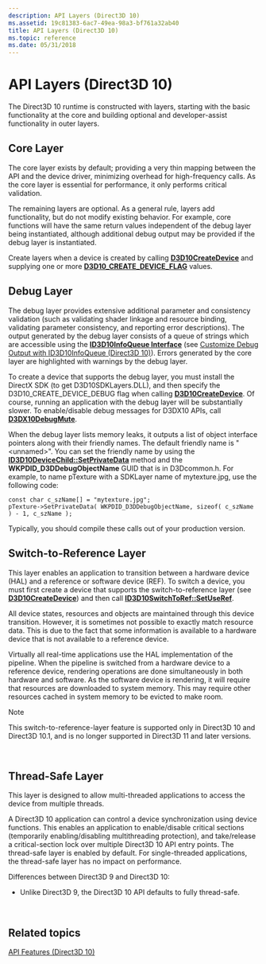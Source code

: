```yaml
---
description: API Layers (Direct3D 10)
ms.assetid: 19c81383-6ac7-49ea-98a3-bf761a32ab40
title: API Layers (Direct3D 10)
ms.topic: reference
ms.date: 05/31/2018
---
```


# API Layers (Direct3D 10)

The Direct3D 10 runtime is constructed with layers, starting with the basic functionality at the core and building optional and developer-assist functionality in outer layers.

## Core Layer

The core layer exists by default; providing a very thin mapping between the API and the device driver, minimizing overhead for high-frequency calls. As the core layer is essential for performance, it only performs critical validation.

The remaining layers are optional. As a general rule, layers add functionality, but do not modify existing behavior. For example, core functions will have the same return values independent of the debug layer being instantiated, although additional debug output may be provided if the debug layer is instantiated.

Create layers when a device is created by calling [**D3D10CreateDevice**](/windows/desktop/api/D3D10Misc/nf-d3d10misc-d3d10createdevice) and supplying one or more [**D3D10\_CREATE\_DEVICE\_FLAG**](/windows/desktop/api/D3D10/ne-d3d10-d3d10_create_device_flag) values.

## Debug Layer

The debug layer provides extensive additional parameter and consistency validation (such as validating shader linkage and resource binding, validating parameter consistency, and reporting error descriptions). The output generated by the debug layer consists of a queue of strings which are accessible using the [**ID3D10InfoQueue Interface**](/windows/desktop/api/D3D10SDKLayers/nn-d3d10sdklayers-id3d10infoqueue) (see [Customize Debug Output with ID3D10InfoQueue (Direct3D 10)](d3d10-graphics-programming-guide-api-features-layers-info-queue.md)). Errors generated by the core layer are highlighted with warnings by the debug layer.

To create a device that supports the debug layer, you must install the DirectX SDK (to get D3D10SDKLayers.DLL), and then specify the D3D10\_CREATE\_DEVICE\_DEBUG flag when calling [**D3D10CreateDevice**](/windows/desktop/api/D3D10Misc/nf-d3d10misc-d3d10createdevice). Of course, running an application with the debug layer will be substantially slower. To enable/disable debug messages for D3DX10 APIs, call [**D3DX10DebugMute**](d3dx10debugmute.md).

When the debug layer lists memory leaks, it outputs a list of object interface pointers along with their friendly names. The default friendly name is "&lt;unnamed&gt;". You can set the friendly name by using the [**ID3D10DeviceChild::SetPrivateData**](/windows/desktop/api/D3D10/nf-d3d10-id3d10devicechild-setprivatedata) method and the **WKPDID\_D3DDebugObjectName** GUID that is in D3Dcommon.h. For example, to name pTexture with a SDKLayer name of mytexture.jpg, use the following code:


```
const char c_szName[] = "mytexture.jpg";
pTexture->SetPrivateData( WKPDID_D3DDebugObjectName, sizeof( c_szName ) - 1, c_szName );
```



Typically, you should compile these calls out of your production version.

## Switch-to-Reference Layer

This layer enables an application to transition between a hardware device (HAL) and a reference or software device (REF). To switch a device, you must first create a device that supports the switch-to-reference layer (see [**D3D10CreateDevice**](/windows/desktop/api/D3D10Misc/nf-d3d10misc-d3d10createdevice)) and then call [**ID3D10SwitchToRef::SetUseRef**](/windows/desktop/api/D3D10SDKLayers/nf-d3d10sdklayers-id3d10switchtoref-setuseref).

All device states, resources and objects are maintained through this device transition. However, it is sometimes not possible to exactly match resource data. This is due to the fact that some information is available to a hardware device that is not available to a reference device.

Virtually all real-time applications use the HAL implementation of the pipeline. When the pipeline is switched from a hardware device to a reference device, rendering operations are done simultaneously in both hardware and software. As the software device is rendering, it will require that resources are downloaded to system memory. This may require other resources cached in system memory to be evicted to make room.

> [!Note]  
> This switch-to-reference-layer feature is supported only in Direct3D 10 and Direct3D 10.1, and is no longer supported in Direct3D 11 and later versions.

 

## Thread-Safe Layer

This layer is designed to allow multi-threaded applications to access the device from multiple threads.

A Direct3D 10 application can control a device synchronization using device functions. This enables an application to enable/disable critical sections (temporarily enabling/disabling multithreading protection), and take/release a critical-section lock over multiple Direct3D 10 API entry points. The thread-safe layer is enabled by default. For single-threaded applications, the thread-safe layer has no impact on performance.




Differences between Direct3D 9 and Direct3D 10:

- Unlike Direct3D 9, the Direct3D 10 API defaults to fully thread-safe.



 

## Related topics

<dl> <dt>

[API Features (Direct3D 10)](d3d10-graphics-programming-guide-api-features.md)
</dt> </dl>

 

 




